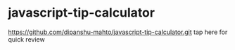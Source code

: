 # javascript-tip-calculator

https://github.com/dipanshu-mahto/javascript-tip-calculator.git tap here for quick review
